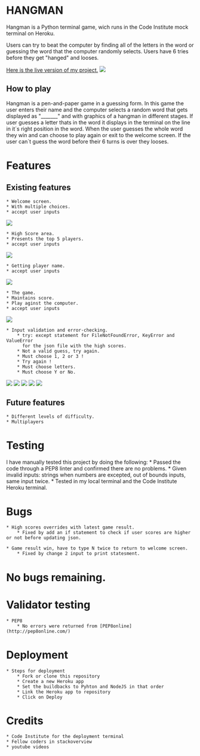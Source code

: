 # HANGMAN

Hangman is a Python terminal game, wich runs in the Code Institute mock terminal on Heroku.

Users can try to beat the computer by finding all of the letters in the word or guessing the word that the computer randomly selects.
Users have 6 tries before they get "hanged" and looses.

[Here is the live version of my project.](https://py-hangman.herokuapp.com/)
![](images/overview.png)

## How to play
Hangman is a pen-and-paper game in a guessing form.
In this game the user enters their name and the computer selects a random word that gets 
displayed as "_______" and with graphics of a hangman in different stages.
If user guesses a letter thats in the word it displays in the terminal on the line in it´s right position in the word.
When the user guesses the whole word they win and can choose to play again or exit to the welcome screen.
If the user can´t guess the word before their 6 turns is over they looses.

# Features
## Existing features
    * Welcome screen.
    * With multiple choices.
    * accept user inputs

![](images/welcome.png)

    * High Score area.
    * Presents the top 5 players.
    * accept user inputs

![](images/high_scores.png)

    * Getting player name.
    * accept user inputs

![](images/player.png)

    * The game.
    * Maintains score.
    * Play aginst the computer.
    * accept user inputs

![](images/play.png)

    * Input validation and error-checking.
        * try: except statement for FileNotFoundError, KeyError and ValueError
          for the json file with the high scores.
        * Not a valid guess, try again.
        * Must choose 1, 2 or 3 !
        * Try again !
        * Must choose letters.
        * Must choose Y or No.

![](images/error1.png)
![](images/error2.png)
![](images/error3.png)
![](images/error4.png)
![](images/error5.png)

## Future features
    * Different levels of difficulty.
    * Multiplayers

# Testing
I have manually tested this project by doing the following:
    * Passed the code through a PEP8 linter and confirmed there are no problems.
    * Given invalid inputs: strings when numbers are excepted, out of bounds inputs, same input twice.
    * Tested in my local terminal and the Code Institute Heroku terminal.

# Bugs
    * High scores overrides with latest game result.
        * Fixed by add an if statement to check if user scores are higher or not before updating json.
    
    * Game result win, have to type N twice to return to welcome screen.
        * Fixed by change 2 input to print statesment.

# No bugs remaining.

# Validator testing
    * PEP8 
        * No errors were returned from [PEP8online](http://pep8online.com/)

# Deployment
    * Steps for deployment
        * Fork or clone this repository
        * Create a new Heroku app
        * Set the buildbacks to Pyhton and NodeJS in that order
        * Link the Heroku app to repository
        * Click on Deploy

# Credits
    * Code Institute for the deployment terminal
    * Fellow coders in stackoverview
    * youtube videos